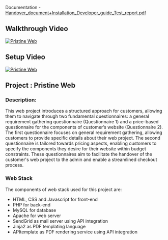 Documentation - [Handover_document+Installation_Developer_guide_Test_report.pdf](documentation/Handover_document+Installation_Developer_guide_Test_report.pdf)

## Walkthrough Video
[![Pristine Web](https://img.youtube.com/vi/8achnLn3g2M/0.jpg)](http://www.youtube.com/watch?v=8achnLn3g2M "Pristine Web")

## Setup Video
[![Pristine Web](https://img.youtube.com/vi/AaEVrPovd3w/0.jpg)](http://www.youtube.com/watch?v=AaEVrPovd3w "Pristine Web")

## Project : Pristine Web
### Description:
This web project introduces a structured approach for customers, allowing them to navigate through two fundamental questionnaires: a general requirement gathering questionnaire (Questionnaire 1) and a price-based questionnaire for the components of customer’s website (Questionnaire 2). The first questionnaire focuses on general requirement gathering, allowing customers to provide specific details about their web project. The second questionnaire is tailored towards pricing aspects, enabling customers to specify the components they desire for their website within budget constraints. These questionnaires aim to facilitate the handover of the customer's web project to the admin and enable a streamlined checkout process.

### Web Stack 
The components of web stack used for this project are: 
<ul>
  <li>HTML, CSS and Javascript for front-end </li>
  <li>PHP for back-end</li>
  <li>MySQL for database</li>
  <li>Apache for web server</li>
  <li>SendGrid as mail server using API integration</li> 
  <li>Jinja2 as PDF templating language</li> 
  <li>APItemplate as PDF rendering service using API integration</li> 
</ul>

